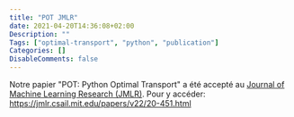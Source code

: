 ```yaml
---
title: "POT JMLR"
date: 2021-04-20T14:36:08+02:00
Description: ""
Tags: ["optimal-transport", "python", "publication"]
Categories: []
DisableComments: false
---
```

Notre papier "POT: Python Optimal Transport" a été accepté au [Journal of Machine Learning Research (JMLR)](https://jmlr.csail.mit.edu/).
Pour y accéder: https://jmlr.csail.mit.edu/papers/v22/20-451.html